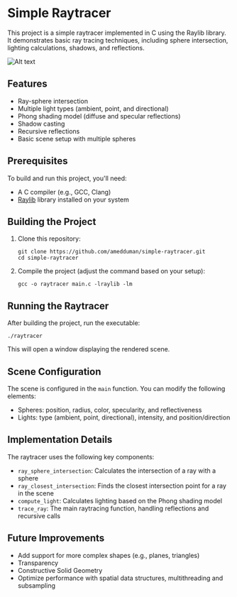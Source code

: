 # Simple Raytracer
This project is a simple raytracer implemented in C using the Raylib library. It demonstrates basic ray tracing techniques, including sphere intersection, lighting calculations, shadows, and reflections.

![Alt text](https://github.com/amedduman/raylib-C/blob/amedduman/raylib-C/ray-tracing/screenshot_1.png "a title")

## Features

- Ray-sphere intersection
- Multiple light types (ambient, point, and directional)
- Phong shading model (diffuse and specular reflections)
- Shadow casting
- Recursive reflections
- Basic scene setup with multiple spheres

## Prerequisites

To build and run this project, you'll need:

- A C compiler (e.g., GCC, Clang)
- [Raylib](https://www.raylib.com/) library installed on your system

## Building the Project

1. Clone this repository:
   ```
   git clone https://github.com/amedduman/simple-raytracer.git
   cd simple-raytracer
   ```

2. Compile the project (adjust the command based on your setup):
   ```
   gcc -o raytracer main.c -lraylib -lm
   ```

## Running the Raytracer

After building the project, run the executable:

```
./raytracer
```

This will open a window displaying the rendered scene.

## Scene Configuration

The scene is configured in the `main` function. You can modify the following elements:

- Spheres: position, radius, color, specularity, and reflectiveness
- Lights: type (ambient, point, directional), intensity, and position/direction

## Implementation Details

The raytracer uses the following key components:

- `ray_sphere_intersection`: Calculates the intersection of a ray with a sphere
- `ray_closest_intersection`: Finds the closest intersection point for a ray in the scene
- `compute_light`: Calculates lighting based on the Phong shading model
- `trace_ray`: The main raytracing function, handling reflections and recursive calls

## Future Improvements

- Add support for more complex shapes (e.g., planes, triangles)
- Transparency
- Constructive Solid Geometry
- Optimize performance with spatial data structures, multithreading and subsampling